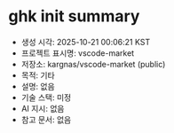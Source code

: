 # ghk init summary
- 생성 시각: 2025-10-21 00:06:21 KST
- 프로젝트 표시명: vscode-market
- 저장소: kargnas/vscode-market (public)
- 목적: 기타
- 설명: 없음
- 기술 스택: 미정
- AI 지시: 없음
- 참고 문서: 없음
